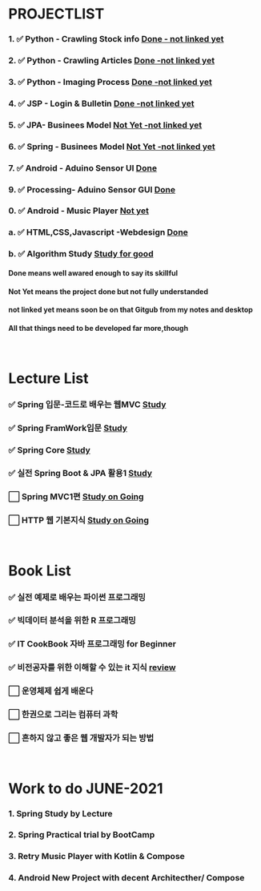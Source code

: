 # PROJECTLIST
### 1. :white_check_mark: Python - Crawling Stock info [Done - not linked yet]()
### 2. :white_check_mark: Python - Crawling Articles [Done  -not linked yet]() 
### 3. :white_check_mark: Python - Imaging Process [Done  -not linked yet]()
### 4. :white_check_mark: JSP - Login & Bulletin [Done  -not linked yet]()
### 5. :white_check_mark: JPA- Businees Model  [Not Yet  -not linked yet]()
### 6. :white_check_mark: Spring - Businees Model [Not Yet  -not linked yet]()
### 7. :white_check_mark: Android - Aduino Sensor UI [Done](https://github.com/minchjung/Android)
### 9. :white_check_mark: Processing- Aduino Sensor GUI [Done](https://github.com/minchjung/processing3.0)
### 0. :white_check_mark: Android - Music Player [Not yet](https://github.com/minchjung/Android)
### a. :white_check_mark: HTML,CSS,Javascript -Webdesign [Done]() 
### b. :white_check_mark: Algorithm Study [Study for good]()
#### Done means well awared enough to say its skillful
#### Not Yet means the project done but not fully understanded
#### not linked yet means soon be on that Gitgub from my notes and desktop
#### All that things need to be developed far more,though


</br>  

# Lecture List
### :white_check_mark: Spring 입문-코드로 배우는 웹MVC [Study]()
### :white_check_mark: Spring FramWork입문 [Study]()
### :white_check_mark: Spring Core [Study]()
### :white_check_mark: 실전 Spring Boot & JPA 활용1 [Study]()
### :white_large_square: Spring MVC1편  [Study on Going]()
### :white_large_square: HTTP 웹 기본지식 [Study on Going]()
</br>  

# Book List 
### :white_check_mark: 실전 예제로 배우는 파이썬 프로그래밍 
### :white_check_mark: 빅데이터 분석을 위한 R 프로그래밍 
### :white_check_mark: IT CookBook 자바 프로그래밍 for Beginner 
### :white_check_mark: 비전공자를 위한 이해할 수 있는 it 지식  [review]()  
### :white_large_square: 운영체제 쉽게 배운다
### :white_large_square: 한권으로 그리는 컴퓨터 과학 
### :white_large_square: 흔하지 않고 좋은 웹 개발자가 되는 방법
</br>  

# Work to do JUNE-2021
### 1. Spring Study by Lecture 
### 2. Spring Practical trial by BootCamp
### 3. Retry Music Player with Kotlin & Compose
### 4. Android New Project with decent Architecther/ Compose 
